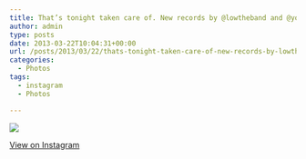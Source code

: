 ```yaml
---
title: That’s tonight taken care of. New records by @lowtheband and @yourfriendscas
author: admin
type: posts
date: 2013-03-22T10:04:31+00:00
url: /posts/2013/03/22/thats-tonight-taken-care-of-new-records-by-lowtheband-and-yourfriendscas/
categories:
  - Photos
tags:
  - instagram
  - Photos

---
```

![][1]

<p class="view-instagram">
  <a href="http://instagram.com/p/XJ995eKlg9/">View on Instagram</a>
</p>

 [1]: http://lobban.org/wordpress//HLIC/28c1310f413827390b49f266125428a9.jpg
